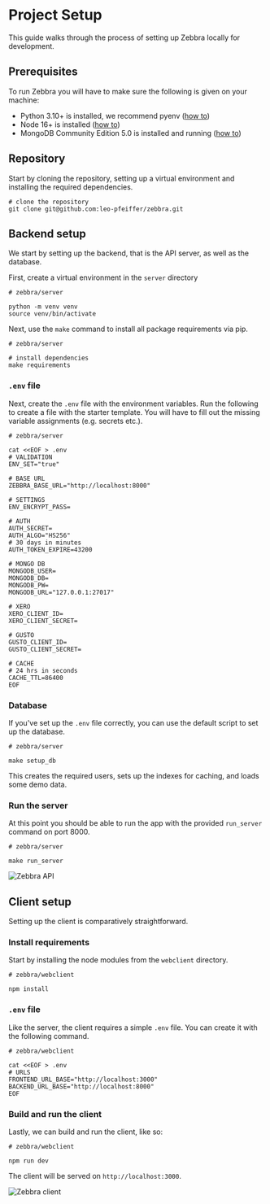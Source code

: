 # Project Setup

This guide walks through the process of setting up Zebbra locally for development.

## Prerequisites

To run Zebbra you will have to make sure the following is given on your machine:

- Python 3.10+ is installed, we recommend pyenv ([how to](https://www.liquidweb.com/kb/how-to-install-pyenv-on-ubuntu-18-04/))
- Node 16+ is installed ([how to](https://nodejs.org/en/download/package-manager/))
- MongoDB Community Edition 5.0 is installed and running ([how to](https://www.mongodb.com/docs/manual/tutorial/install-mongodb-on-ubuntu/))

## Repository

Start by cloning the repository, setting up a virtual environment and installing the required dependencies.

```shell
# clone the repository
git clone git@github.com:leo-pfeiffer/zebbra.git
```

## Backend setup

We start by setting up the backend, that is the API server, as well as the database.

First, create a virtual environment in the `server` directory
```shell
# zebbra/server

python -m venv venv
source venv/bin/activate
```

Next, use the `make` command to install all package requirements via pip.

```shell
# zebbra/server

# install dependencies
make requirements
```

### `.env` file

Next, create the `.env` file with the environment variables. Run the following to create a file with the starter template. You will have to fill out the missing variable assignments (e.g. secrets etc.).


```shell
# zebbra/server

cat <<EOF > .env
# VALIDATION
ENV_SET="true"

# BASE URL
ZEBBRA_BASE_URL="http://localhost:8000"

# SETTINGS
ENV_ENCRYPT_PASS=

# AUTH
AUTH_SECRET=
AUTH_ALGO="HS256"
# 30 days in minutes
AUTH_TOKEN_EXPIRE=43200

# MONGO DB
MONGODB_USER=
MONGODB_DB=
MONGODB_PW=
MONGODB_URL="127.0.0.1:27017"

# XERO
XERO_CLIENT_ID=
XERO_CLIENT_SECRET=

# GUSTO
GUSTO_CLIENT_ID=
GUSTO_CLIENT_SECRET=

# CACHE
# 24 hrs in seconds
CACHE_TTL=86400
EOF
```

### Database

If you've set up the `.env` file correctly, you can use the default script to set up the database.

```shell
# zebbra/server

make setup_db
```

This creates the required users, sets up the indexes for caching, and loads some demo data.

### Run the server

At this point you should be able to run the app with the provided `run_server` command on port 8000.

```shell
# zebbra/server

make run_server
```

![Zebbra API](https://user-images.githubusercontent.com/50983452/180023467-f8e66e8b-fad0-4063-952d-3d64b3f14f10.png)


## Client setup

Setting up the client is comparatively straightforward. 

### Install requirements

Start by installing the node modules from the `webclient` directory.

```shell
# zebbra/webclient

npm install
```

### `.env` file

Like the server, the client requires a simple `.env` file. You can create it with the following command.

```shell
# zebbra/webclient

cat <<EOF > .env
# URLS
FRONTEND_URL_BASE="http://localhost:3000"
BACKEND_URL_BASE="http://localhost:8000"
EOF
```

### Build and run the client

Lastly, we can build and run the client, like so:

```shell
# zebbra/webclient

npm run dev
```

The client will be served on `http://localhost:3000`.

![Zebbra client](https://user-images.githubusercontent.com/50983452/180023257-d47d1fbd-0a94-4582-be27-4559030a9a01.png)
